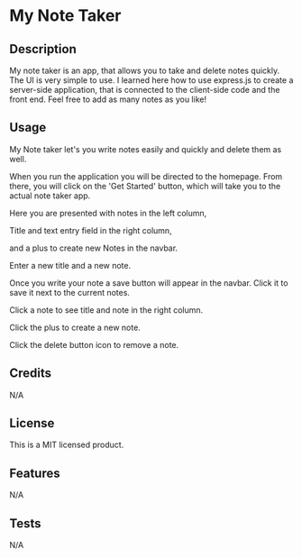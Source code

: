 # My Note Taker

## Description
My note taker is an app, that allows you to take and delete notes quickly.
The UI is very simple to use.
I learned here how to use express.js to create a server-side application, that is connected to the client-side code and the front end.
Feel free to add as many notes as you like!


## Usage

My Note taker let's you write notes easily and quickly and delete them as well.

When you run the application you will be directed to the homepage. From there, you will click on the 'Get Started' button, which will take you to the actual note taker app.

Here you are presented with notes in the left column,

Title and text entry field in the right column,

and a plus to create new Notes in the navbar.

Enter a new title and a new note.

Once you write your note a save button will appear in the navbar. Click it to save it next to the current notes.

Click a note to see title and note in the right column.

Click the plus to create a new note.

Click the delete button icon to remove a note.


## Credits

N/A

## License

This is a MIT licensed product.


## Features

N/A


## Tests

N/A